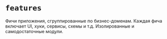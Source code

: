 # `features`

Фичи приложения, сгруппированные по бизнес-доменам. Каждая фича включает UI, хуки, сервисы, схемы и т.д.
Изолированные и самодостаточные модули.